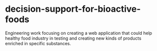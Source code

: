 # decision-support-for-bioactive-foods
Engineering work focusing on creating a web application that could help healthy food industry in testing and creating new kinds of products enriched in specific substances.
